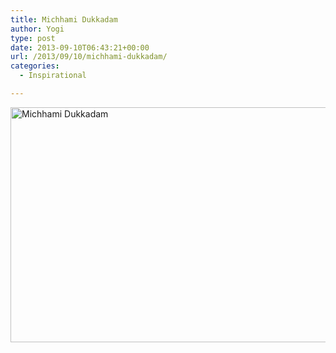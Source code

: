 ```yaml
---
title: Michhami Dukkadam
author: Yogi
type: post
date: 2013-09-10T06:43:21+00:00
url: /2013/09/10/michhami-dukkadam/
categories:
  - Inspirational

---
```

<img class="aligncenter size-large wp-image-231" src="http://www.yogendra.me/wp-content/uploads/2013/09/michhami-dukkadam-1024x560.jpg" alt="Michhami Dukkadam" width="688" height="376" srcset="http://www.yogendra.me/wp-content/uploads/2013/09/michhami-dukkadam-1024x560.jpg 1024w, http://www.yogendra.me/wp-content/uploads/2013/09/michhami-dukkadam-300x164.jpg 300w, http://www.yogendra.me/wp-content/uploads/2013/09/michhami-dukkadam.jpg 1102w" sizes="(max-width: 688px) 100vw, 688px" />